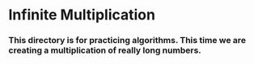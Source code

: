 # Infinite Multiplication

### This directory is for practicing algorithms. This time we are creating a multiplication of really long numbers.
